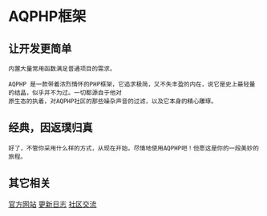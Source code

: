 AQPHP框架
=================================================

让开发更简单
-------------------------------------------------

	内置大量常用函数满足普通项目的需求。

	AQPHP 是一款带着浓烈情怀的PHP框架，它追求极简，又不失丰盈的内在，说它是史上最轻量的结晶，似乎并不为过。一切都源自于他对
	原生态的执着，对AQPHP社区的那些噪杂声音的过滤，以及它本身的精心雕琢。

经典，因返璞归真
------------------------------------------------- 

	好了，不管你采用什么样的方式，从现在开始，尽情地使用AQPHP吧！但愿这是你的一段美妙的旅程。

其它相关
------------------------------------------------- 
[官方网站](HTTP://WWW.AQPHP.COM) [更新日志](HTTP://UPDATE.AQPHP.COM) [社区交流](HTTP://BBS.AQPHP.COM)